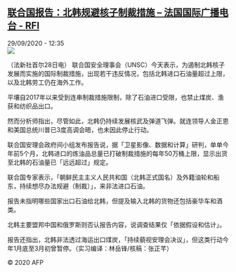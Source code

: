 <!--1601380512000-->
[联合国报告：北韩规避核子制裁措施 – 法国国际广播电台 - RFI](http://www.rfi.fr//cn/contenu/20200929-%E8%81%94%E5%90%88%E5%9B%BD%E6%8A%A5%E5%91%8A%E5%8C%97%E9%9F%A9%E8%A7%84%E9%81%BF%E6%A0%B8%E5%AD%90%E5%88%B6%E8%A3%81%E6%8E%AA%E6%96%BD)
------

<div>29/09/2020 - 12:35</div><img src="https://s.rfi.fr/media/display/d31b7e2e-0248-11eb-81b5-005056a98db9/w:310/p:16x9/int0012b.200929183501.jpg"><div class="t-content__body u-clearfix"><p>（法新社首尔28日电）    联合国安全理事会（UNSC）今天表示，为遏制北韩核子发展而实施的国际制裁措施，出现若干违反情况，包括北韩进口石油量超过上限，以及北韩劳工仍在海外工作。</p><p>    平壤自2017年以来受到连串制裁措施限制，除了石油进口受限，也禁止煤炭、渔获和纺织品出口。</p><p>    然而分析师指出，尽管如此，北韩仍持续发展核武及弹道飞弹。就连领导人金正恩和美国总统川普已3度高调会晤，也未因此停止行动。</p><p>    联合国安理会政府间小组发布报告说，据「卫星影像、数据和计算」研判，单单今年前5个月，北韩进口的炼油品总量已打破制裁措施的每年50万桶上限，显示出货至北韩的石油量已「远远超过」规定。</p><p>    联合国专家表示，「朝鲜民主主义人民共和国（北韩正式国名）及外籍油轮和船东，持续想尽办法规避（制裁）」，来非法进口石油。</p><p>    报告未指明哪些国家出口石油给北韩，但提及输入北韩的货物还包括豪华车和酒类。</p><p>    北韩主要盟邦中国和俄罗斯则否认报告内容，说调查结果仅「依据假设和估计」。</p><p>    报告还指出，北韩非法透过海运出口煤炭，「持续藐视安理会决议」，但这类行动今年1月底至3月初曾暂停。（实习编译：林岳锋/核稿：张正芊）</p><p class="t-copyright">© 2020 AFP</p>        </div>
